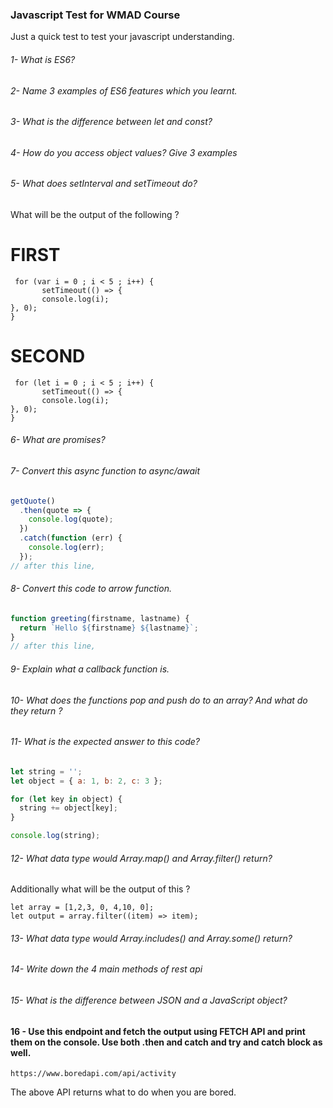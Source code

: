 ### Javascript Test for WMAD Course

Just a quick test to test your javascript understanding.

###### 1- What is ES6?

###### 2- Name 3 examples of ES6 features which you learnt.

###### 3- What is the difference between let and const?

###### 4- How do you access object values? Give 3 examples

###### 5- What does setInterval and setTimeout do?

What will be the output of the following ?

# FIRST

```
 for (var i = 0 ; i < 5 ; i++) {
       setTimeout(() => {
       console.log(i);
}, 0);
}
```

# SECOND

```
 for (let i = 0 ; i < 5 ; i++) {
       setTimeout(() => {
       console.log(i);
}, 0);
}
```

###### 6- What are promises?

###### 7- Convert this async function to async/await

```js
getQuote()
  .then(quote => {
    console.log(quote);
  })
  .catch(function (err) {
    console.log(err);
  });
// after this line,
```

###### 8- Convert this code to arrow function.

```js
function greeting(firstname, lastname) {
  return `Hello ${firstname} ${lastname}`;
}
// after this line,
```

###### 9- Explain what a callback function is.

###### 10- What does the functions pop and push do to an array? And what do they return ?

###### 11- What is the expected answer to this code?

```js
let string = '';
let object = { a: 1, b: 2, c: 3 };

for (let key in object) {
  string += object[key];
}

console.log(string);
```

###### 12- What data type would Array.map() and Array.filter() return?

Additionally what will be the output of this ?

```
let array = [1,2,3, 0, 4,10, 0];
let output = array.filter((item) => item);
```

###### 13- What data type would Array.includes() and Array.some() return?

###### 14- Write down the 4 main methods of rest api

###### 15- What is the difference between JSON and a JavaScript object?

#### 16 - Use this endpoint and fetch the output using FETCH API and print them on the console. Use both .then and catch and try and catch block as well.

```
https://www.boredapi.com/api/activity
```

The above API returns what to do when you are bored.
